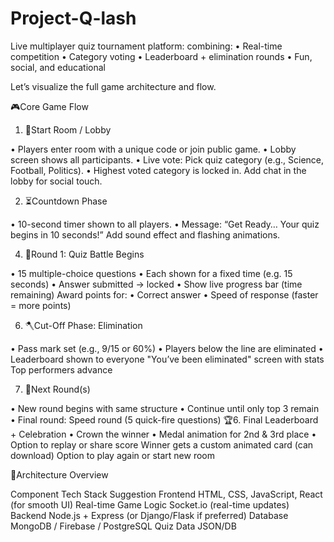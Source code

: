 # Project-Q-lash

Live multiplayer quiz tournament platform:
combining:
• Real-time competition
• Category voting
• Leaderboard + elimination rounds
• Fun, social, and educational

Let’s visualize the full game architecture and flow.

🎮Core Game Flow

1. 🏁Start Room / Lobby

• Players enter room with a unique code or join public game.
• Lobby screen shows all participants.
• Live vote: Pick quiz category (e.g., Science, Football, Politics).
• Highest voted category is locked in.
 Add chat in the lobby for social touch.
 
2. ⏳Countdown Phase
   
• 10-second timer shown to all players.
• Message: “Get Ready… Your quiz begins in 10 seconds!”
 Add sound effect and flashing animations.
 
4. 🧩Round 1: Quiz Battle Begins
   
• 15 multiple-choice questions
• Each shown for a fixed time (e.g. 15 seconds)
• Answer submitted → locked
• Show live progress bar (time remaining)
 Award points for:
• Correct answer
• Speed of response (faster = more points)

6. 🪓Cut-Off Phase: Elimination

• Pass mark set (e.g., 9/15 or 60%)
• Players below the line are eliminated
• Leaderboard shown to everyone
 "You’ve been eliminated" screen with stats
 Top performers advance

7. 🔁Next Round(s)

• New round begins with same structure
• Continue until only top 3 remain
• Final round: Speed round (5 quick-fire questions)
🏆6. Final Leaderboard + Celebration
• Crown the winner
• Medal animation for 2nd & 3rd place
• Option to replay or share score
 Winner gets a custom animated card (can download)
 Option to play again or start new room

📐Architecture Overview

Component Tech Stack Suggestion
Frontend HTML, CSS, JavaScript, React (for smooth UI)
Real-time Game
Logic
Socket.io (real-time updates)
Backend Node.js + Express (or Django/Flask if preferred)
Database MongoDB / Firebase / PostgreSQL
Quiz Data
JSON/DB 
